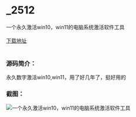 # _2512
一个永久激活win10，win11的电脑系统激活软件工具
<br/></br>
[下载地址](https://www.uuid2.com/2512.html "下载地址")
<br/></br>
<h3>源码简介：</h3>
<p>永久数字激活win10,win11，用了好几年了，挺好用的<p>
<h3>截图：</h3>
<img src="https://www.uuid2.com/wp-content/uploads/img/202112/f70a1ac253.png" alt="一个永久激活win10，win11的电脑系统激活软件工具">
